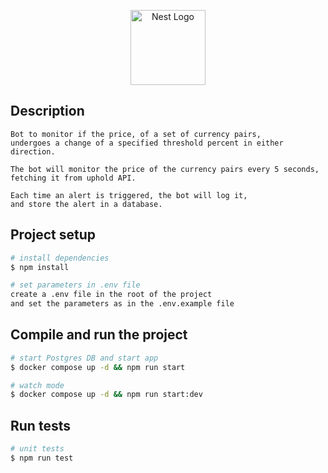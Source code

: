 <p align="center">
  <a href="http://nestjs.com/" target="blank"><img src="https://nestjs.com/img/logo-small.svg" width="120" alt="Nest Logo" /></a>
</p>

[circleci-image]: https://img.shields.io/circleci/build/github/nestjs/nest/master?token=abc123def456
[circleci-url]: https://circleci.com/gh/nestjs/nest

## Description

```
Bot to monitor if the price, of a set of currency pairs,
undergoes a change of a specified threshold percent in either direction.

The bot will monitor the price of the currency pairs every 5 seconds,
fetching it from uphold API.

Each time an alert is triggered, the bot will log it,
and store the alert in a database.
```

## Project setup

```bash
# install dependencies
$ npm install

# set parameters in .env file
create a .env file in the root of the project
and set the parameters as in the .env.example file
```

## Compile and run the project

```bash
# start Postgres DB and start app
$ docker compose up -d && npm run start

# watch mode
$ docker compose up -d && npm run start:dev
```

## Run tests

```bash
# unit tests
$ npm run test
```

